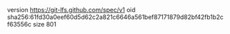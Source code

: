 version https://git-lfs.github.com/spec/v1
oid sha256:61fd30a0eef60d5d62c2a821c6646a561bef87171879d82bf42fb1b2cf63556c
size 801
